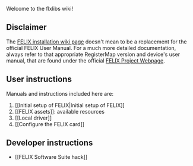Welcome to the flxlibs wiki!

## Disclaimer
The [FELIX installation wiki page](https://github.com/DUNE-DAQ/flxlibs/wiki/Initial-setup-of-FELIX) doesn't mean to be a replacement for the official FELIX User Manual. For a much more detailed documentation, always refer to that appropriate RegisterMap version and device's user manual, that are found under the official [FELIX Project Webpage](https://atlas-project-felix.web.cern.ch/atlas-project-felix/).

## User instructions
Manuals and instructions included here are:

1. [[Initial setup of FELIX|Initial setup of FELIX]]
2. [[FELIX assets]]: available resources
3. [[Local driver]]
4. [[Configure the FELIX card]]

## Developer instructions
* [[FELIX Software Suite hack]]